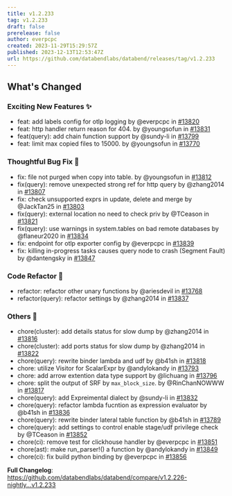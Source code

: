 ```yaml
---
title: v1.2.233
tag: v1.2.233
draft: false
prerelease: false
author: everpcpc
created: 2023-11-29T15:29:57Z
published: 2023-12-13T12:53:47Z
url: https://github.com/databendlabs/databend/releases/tag/v1.2.233
---
```


<!-- Release notes generated using configuration in .github/release.yml at b209aaa3bae9f2f8596130d17490497a4540038b -->

## What's Changed

### Exciting New Features ✨

- feat: add labels config for otlp logging by @everpcpc in [#13820](https://github.com/databendlabs/databend/pull/13820)
- feat: http handler return reason for 404. by @youngsofun in [#13831](https://github.com/databendlabs/databend/pull/13831)
- feat(query): add chain function support by @sundy-li in [#13799](https://github.com/databendlabs/databend/pull/13799)
- feat: limit max copied files to 15000. by @youngsofun in [#13770](https://github.com/databendlabs/databend/pull/13770)

### Thoughtful Bug Fix 🔧

- fix: file not purged when copy into table. by @youngsofun in [#13812](https://github.com/databendlabs/databend/pull/13812)
- fix(query): remove unexpected strong ref for http query by @zhang2014 in [#13807](https://github.com/databendlabs/databend/pull/13807)
- fix: check unsupported exprs in update, delete and merge by @JackTan25 in [#13803](https://github.com/databendlabs/databend/pull/13803)
- fix(query): external location no need to check priv by @TCeason in [#13821](https://github.com/databendlabs/databend/pull/13821)
- fix(query): use warnings in system.tables on bad remote databases by @flaneur2020 in [#13834](https://github.com/databendlabs/databend/pull/13834)
- fix: endpoint for otlp exporter config by @everpcpc in [#13839](https://github.com/databendlabs/databend/pull/13839)
- fix: killing in-progress tasks causes query node to crash (Segment Fault) by @dantengsky in [#13847](https://github.com/databendlabs/databend/pull/13847)

### Code Refactor 🎉

- refactor: refactor other unary functions by @ariesdevil in [#13768](https://github.com/databendlabs/databend/pull/13768)
- refactor(query): refactor settings by @zhang2014 in [#13837](https://github.com/databendlabs/databend/pull/13837)

### Others 📒

- chore(cluster): add details status for slow dump by @zhang2014 in [#13816](https://github.com/databendlabs/databend/pull/13816)
- chore(cluster): add ports status for slow dump by @zhang2014 in [#13822](https://github.com/databendlabs/databend/pull/13822)
- chore(query): rewrite binder lambda and udf by @b41sh in [#13818](https://github.com/databendlabs/databend/pull/13818)
- chore: utilize Visitor for ScalarExpr by @andylokandy in [#13793](https://github.com/databendlabs/databend/pull/13793)
- chore: add arrow extention data type support by @lichuang in [#13796](https://github.com/databendlabs/databend/pull/13796)
- chore: split the output of SRF by `max_block_size`. by @RinChanNOWWW in [#13817](https://github.com/databendlabs/databend/pull/13817)
- chore(query): add Expreimental dialect by @sundy-li in [#13832](https://github.com/databendlabs/databend/pull/13832)
- chore(query): refactor lambda fucntion as expression evaluator by @b41sh in [#13836](https://github.com/databendlabs/databend/pull/13836)
- chore(query): rewrite binder lateral table function by @b41sh in [#13789](https://github.com/databendlabs/databend/pull/13789)
- chore(query): add settings to control enable stage/udf privilege check by @TCeason in [#13852](https://github.com/databendlabs/databend/pull/13852)
- chore(ci): remove test for clickhouse handler by @everpcpc in [#13851](https://github.com/databendlabs/databend/pull/13851)
- chore(ast): make run_parser!() a function by @andylokandy in [#13849](https://github.com/databendlabs/databend/pull/13849)
- chore(ci): fix build python binding by @everpcpc in [#13856](https://github.com/databendlabs/databend/pull/13856)

**Full Changelog**: https://github.com/databendlabs/databend/compare/v1.2.226-nightly...v1.2.233
